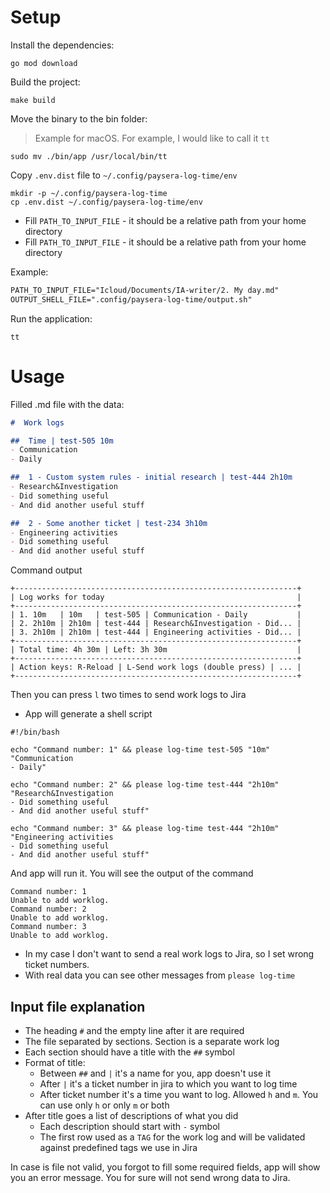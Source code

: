 # Setup

Install the dependencies:

```shell
go mod download
```

Build the project:

```shell
make build
```

Move the binary to the bin folder:

> Example for macOS. For example, I would like to call it `tt`

```shell
sudo mv ./bin/app /usr/local/bin/tt
```

Copy `.env.dist` file to `~/.config/paysera-log-time/env`

```shell
mkdir -p ~/.config/paysera-log-time
cp .env.dist ~/.config/paysera-log-time/env
```

- Fill `PATH_TO_INPUT_FILE` - it should be a relative path from your home directory
- Fill `PATH_TO_INPUT_FILE` - it should be a relative path from your home directory

Example:

```markdown
PATH_TO_INPUT_FILE="Icloud/Documents/IA-writer/2. My day.md"
OUTPUT_SHELL_FILE=".config/paysera-log-time/output.sh"
```

Run the application:

```shell
tt
```

# Usage

Filled .md file with the data:

```markdown
#  Work logs

##  Time | test-505 10m
- Communication
- Daily

##  1 - Custom system rules - initial research | test-444 2h10m
- Research&Investigation
- Did something useful
- And did another useful stuff

##  2 - Some another ticket | test-234 3h10m
- Engineering activities
- Did something useful
- And did another useful stuff
```

Command output

```shell
+---------------------------------------------------------------+
| Log works for today                                           |
+---------------------------------------------------------------+
| 1. 10m   | 10m   | test-505 | Communication - Daily           |
| 2. 2h10m | 2h10m | test-444 | Research&Investigation - Did... |
| 3. 2h10m | 2h10m | test-444 | Engineering activities - Did... |
+---------------------------------------------------------------+
| Total time: 4h 30m | Left: 3h 30m                             |
+---------------------------------------------------------------+
| Action keys: R-Reload | L-Send work logs (double press) | ... |
+---------------------------------------------------------------+
```

Then you can press `l` two times to send work logs to Jira

- App will generate a shell script

```shell
#!/bin/bash

echo "Command number: 1" && please log-time test-505 "10m" "Communication
- Daily"

echo "Command number: 2" && please log-time test-444 "2h10m" "Research&Investigation
- Did something useful
- And did another useful stuff"

echo "Command number: 3" && please log-time test-444 "2h10m" "Engineering activities
- Did something useful
- And did another useful stuff"
```

And app will run it. You will see the output of the command

```shell
Command number: 1
Unable to add worklog.
Command number: 2
Unable to add worklog.
Command number: 3
Unable to add worklog.
```

- In my case I don't want to send a real work logs to Jira, so I set wrong ticket numbers.
- With real data you can see other messages from `please log-time`

## Input file explanation

- The heading `#` and the empty line after it are required
- The file separated by sections. Section is a separate work log
- Each section should have a title with the `##` symbol
- Format of title:
  - Between `##` and `|` it's a name for you, app doesn't use it
  - After `|` it's a ticket number in jira to which you want to log time
  - After ticket number it's a time you want to log. Allowed `h` and `m`. You can use only `h` or only `m` or both
- After title goes a list of descriptions of what you did
  - Each description should start with `-` symbol
  - The first row used as a `TAG` for the work log and will be validated against predefined tags we use in Jira

In case is file not valid, you forgot to fill some required fields, app will show you an error message. You for sure will not send wrong data to Jira.
